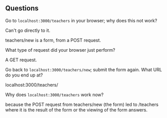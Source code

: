 ## Questions

Go to `localhost:3000/teachers` in your browser; why does this not work?

Can't go directly to it.

teachers/new is a form, from a POST request.


What type of request did your browser just perform?

A GET request.


Go back to `localhost:3000/teachers/new`; submit the form again. What URL do you end up at?

localhost:3000/teachers/


Why does `localhost:3000/teachers` work now?

because the POST request from teachers/new (the form) led to /teachers 
where it is the result of the form or the viewing of the form answers.

